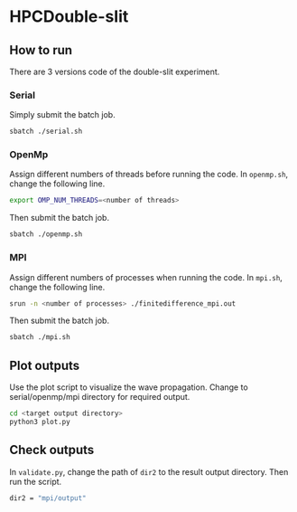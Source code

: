 # HPCDouble-slit

## How to run

There are 3 versions code of the double-slit experiment.

### Serial

Simply submit the batch job.

```bash
sbatch ./serial.sh
```

### OpenMp

Assign different numbers of threads before running the code. In `openmp.sh`, change the following line.

```bash
export OMP_NUM_THREADS=<number of threads>
```

Then submit the batch job.

```bash
sbatch ./openmp.sh
```

### MPI

Assign different numbers of processes when running the code. In `mpi.sh`, change the following line.

```bash
srun -n <number of processes> ./finitedifference_mpi.out
```

Then submit the batch job.

```bash
sbatch ./mpi.sh
```

## Plot outputs
Use the plot script to visualize the wave propagation. Change to serial/openmp/mpi directory for required output.

```bash
cd <target output directory>
python3 plot.py
```

## Check outputs

In `validate.py`, change the path of `dir2` to the result output directory. Then run the script.

```bash
dir2 = "mpi/output"
```
